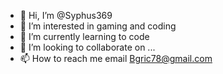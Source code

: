 - 👋 Hi, I’m @Syphus369
- 👀 I’m interested in gaming and coding
- 🌱 I’m currently learning to code
- 💞️ I’m looking to collaborate on ...
- 📫 How to reach me email Bgric78@gmail.com 

<!---
Syphus369/Syphus369 is a ✨ special ✨ repository because its `README.md` (this file) appears on your GitHub profile.
You can click the Preview link to take a look at your changes.
--->
